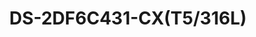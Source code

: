 ---
id: 5
title: "DS-2DF6C431-CX(T5/316L)"
slug: "exp-5"
subTitle:  "6-Inch 31× Explosion-Proof Network Speed Dome – High-Performance 4 MP Imaging"
category: "Explosion Proof"
imgCard: "/src/assets/images/explosionproof/DS-2DF6C431-CX(T5316L)/DS-2DF6C431-CX(T5316L)-1.png"
imgAlt: "DS-2DF6C431-CX(T5/316L)"
thumbnails: [
  "/src/assets/images/explosionproof/DS-2DF6C431-CX(T5316L)/DS-2DF6C431-CX(T5316L)-1.png"
]
features: [
  "High-Resolution Imaging: 4 MP 1/1.8\" progressive scan CMOS sensor",
  "Ultra-Low Light Performance: 0.005 Lux (Color), 0.001 Lux (B/W) at F1.5, AGC ON",
  "31× Optical Zoom: Adjustable focal length from 5.9 mm to 182.9 mm",
  "Efficient Video Compression: Supports H.265+/H.265 for optimized storage and bandwidth",
  "Superior Image Clarity: 3D DNR and low bitrate technology for sharp, noise-free visuals",
  "Wide Dynamic Range: 120dB true WDR ensures clear imaging against strong backlight",
  "Rugged and Reliable: IP68-rated water and dust resistance for harsh environments"
]
rating: 4
reviewCount: 50
specifications: {
  Camera: {
    Image Sensor: "1/1.8\" progressive scan CMOS",
    MaxResolution: "2560 × 1440",
    MinIllumination: {
      Color: "0.005 Lux @ (F1.5, AGC ON)",
      BW: "0.001 Lux @ (F1.5, AGC ON)"
    },
    ShutterSpeed: "1/1 s to 1/30,000 s",
    DayNight: "IR Cut Filter",
    Zoom: "31 × optical, 16 × digital",
    SlowShutter: "yes"
  },
  Lens: {
    FocalLength: "5.9 mm to 182.9 mm, 31 × optical zoom",
    FOV: {
      Horizontal: "60.2° to 2.5° (wide-tele)",
      Vertical: "35.2° to 1.3° (wide-tele)",
      Diagonal: "67.4° to 2.7° (wide-tele)"
    },
    Focus: "semi-auto, manual, auto",
    Aperture: "F1.5",
    ZoomSpeed: "Approx. 7 s (Optical Lens, Wide-Tele)"
  },
  PTZ: {
    MovementRangePan: "360° endless",
    MovementRangeTilt: "From 0° to 90° (Auto Flip)",
    PanSpeed: "configurable from 0.1° to 100°/s, preset speed: 100°/s",
    TiltSpeed: "configurable from 0.1° to 50°/s, preset speed 50°/s",
    ProportionalPan: "yes",
    Presets: "300",
    PresetFreezing: "yes",
    PatrolScan: "8 patrols, up to 32 presets for each patrol",
    PatternScan: "4 pattern scans, record time over 10 minutes for each scan",
    ParkAction: "Preset/Pattern Scan/Patrol Scan/Auto Scan/Tilt Scan/Random Scan/Frame Scan/Panorama Scan",
    Positioning3D: "yes",
    PTZStatusDisplay: "yes",
    ScheduledTask: "Preset, pattern scan, patrol scan, auto scan, tilt scan, random scan, frame scan, panorama scan, dome reboot, dome adjust, aux output",
    PowerOffMemory: "yes"
  },
  Video: {
    MainStream: {
      "50 Hz": "25 fps (2560 × 1440, 1920 × 1080, 1280 × 960, 1280 × 720)",
      "60 Hz": "30 fps (2560 × 1440, 1920 × 1080, 1280 × 960, 1280 × 720)"
    },
    SubStream: {
      "50 Hz": "25 fps (704 × 576, 640 × 480, 352 × 288)",
      "60 Hz": "30 fps (704 × 480, 640 × 480, 352 × 240)"
    },
    ThirdStream: {
      "50 Hz": "25 fps (1920 × 1080, 1280 × 960, 1280 × 720, 704 × 576, 640 × 480, 352 × 288)",
      "60 Hz": "30 fps (1920 × 1080, 1280 × 960, 1280 × 720, 704 × 480, 640 × 480, 352 × 240)"
    },
    VideoBitRate: "32 kbps to 16384 kbps",
    H264Type: "Baseline profile, Main profile, High profile",
    H265Type: "main profile",
    ScalableVideoCoding: "yes",
    RegionOfInterest: "yes"
  },
  Image: {
    Image Parameters Switch: "yes",
    ImageSettings: "saturation, brightness, sharpness, contrast",
    DayNightSwitch: "auto",
    WideDynamicRange: "120 dB",
    SNR: ">52dB",
    Defog: "yes",
    ImageEnhancement: "HLC, BLC, 3D DNR, EIS, Regional Exposure, Regional Focus",
    PrivacyMask: "up to 24 masks"
  }
}
---